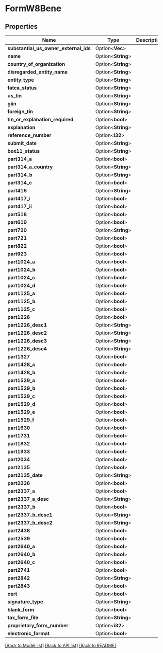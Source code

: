 # FormW8Bene

## Properties

Name | Type | Description | Notes
------------ | ------------- | ------------- | -------------
**substantial_us_owner_external_ids** | Option<**Vec<String>**> |  | [optional]
**name** | Option<**String**> |  | [optional]
**country_of_organization** | Option<**String**> |  | [optional]
**disregarded_entity_name** | Option<**String**> |  | [optional]
**entity_type** | Option<**String**> |  | [optional]
**fatca_status** | Option<**String**> |  | [optional]
**us_tin** | Option<**String**> |  | [optional]
**giin** | Option<**String**> |  | [optional]
**foreign_tin** | Option<**String**> |  | [optional]
**tin_or_explanation_required** | Option<**bool**> |  | [optional]
**explanation** | Option<**String**> |  | [optional]
**reference_number** | Option<**i32**> |  | [optional]
**submit_date** | Option<**String**> |  | [optional]
**box11_status** | Option<**String**> |  | [optional]
**part314_a** | Option<**bool**> |  | [optional]
**part314_a_country** | Option<**String**> |  | [optional]
**part314_b** | Option<**String**> |  | [optional]
**part314_c** | Option<**bool**> |  | [optional]
**part416** | Option<**String**> |  | [optional]
**part417_i** | Option<**bool**> |  | [optional]
**part417_ii** | Option<**bool**> |  | [optional]
**part518** | Option<**bool**> |  | [optional]
**part619** | Option<**bool**> |  | [optional]
**part720** | Option<**String**> |  | [optional]
**part721** | Option<**bool**> |  | [optional]
**part822** | Option<**bool**> |  | [optional]
**part923** | Option<**bool**> |  | [optional]
**part1024_a** | Option<**bool**> |  | [optional]
**part1024_b** | Option<**bool**> |  | [optional]
**part1024_c** | Option<**bool**> |  | [optional]
**part1024_d** | Option<**bool**> |  | [optional]
**part1125_a** | Option<**bool**> |  | [optional]
**part1125_b** | Option<**bool**> |  | [optional]
**part1125_c** | Option<**bool**> |  | [optional]
**part1226** | Option<**bool**> |  | [optional]
**part1226_desc1** | Option<**String**> |  | [optional]
**part1226_desc2** | Option<**String**> |  | [optional]
**part1226_desc3** | Option<**String**> |  | [optional]
**part1226_desc4** | Option<**String**> |  | [optional]
**part1327** | Option<**bool**> |  | [optional]
**part1428_a** | Option<**bool**> |  | [optional]
**part1428_b** | Option<**bool**> |  | [optional]
**part1529_a** | Option<**bool**> |  | [optional]
**part1529_b** | Option<**bool**> |  | [optional]
**part1529_c** | Option<**bool**> |  | [optional]
**part1529_d** | Option<**bool**> |  | [optional]
**part1529_e** | Option<**bool**> |  | [optional]
**part1529_f** | Option<**bool**> |  | [optional]
**part1630** | Option<**bool**> |  | [optional]
**part1731** | Option<**bool**> |  | [optional]
**part1832** | Option<**bool**> |  | [optional]
**part1933** | Option<**bool**> |  | [optional]
**part2034** | Option<**bool**> |  | [optional]
**part2135** | Option<**bool**> |  | [optional]
**part2135_date** | Option<**String**> |  | [optional]
**part2236** | Option<**bool**> |  | [optional]
**part2337_a** | Option<**bool**> |  | [optional]
**part2337_a_desc** | Option<**String**> |  | [optional]
**part2337_b** | Option<**bool**> |  | [optional]
**part2337_b_desc1** | Option<**String**> |  | [optional]
**part2337_b_desc2** | Option<**String**> |  | [optional]
**part2438** | Option<**bool**> |  | [optional]
**part2539** | Option<**bool**> |  | [optional]
**part2640_a** | Option<**bool**> |  | [optional]
**part2640_b** | Option<**bool**> |  | [optional]
**part2640_c** | Option<**bool**> |  | [optional]
**part2741** | Option<**bool**> |  | [optional]
**part2842** | Option<**String**> |  | [optional]
**part2843** | Option<**bool**> |  | [optional]
**cert** | Option<**bool**> |  | [optional]
**signature_type** | Option<**String**> |  | [optional]
**blank_form** | Option<**bool**> |  | [optional]
**tax_form_file** | Option<**String**> |  | [optional]
**proprietary_form_number** | Option<**i32**> |  | [optional]
**electronic_format** | Option<**bool**> |  | [optional]

[[Back to Model list]](../README.md#documentation-for-models) [[Back to API list]](../README.md#documentation-for-api-endpoints) [[Back to README]](../README.md)


